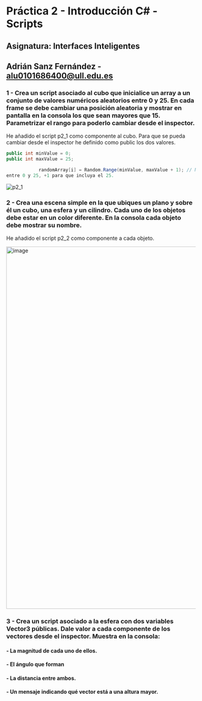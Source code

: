 # Práctica 2 - Introducción C# - Scripts
## Asignatura: Interfaces Inteligentes
## Adrián Sanz Fernández - alu0101686400@ull.edu.es


### 1 - Crea un script asociado al cubo que inicialice un array a un conjunto de valores numéricos aleatorios entre 0 y 25. En cada frame se debe cambiar una posición aleatoria y mostrar en pantalla en la consola los que sean mayores que 15. Parametrizar el rango para poderlo cambiar desde el inspector. 
He añadido el script p2_1 como componente al cubo.
Para que se pueda cambiar desde el inspector he definido como public los dos valores.
```csharp
public int minValue = 0;   
public int maxValue = 25;
```
```csharp
            randomArray[i] = Random.Range(minValue, maxValue + 1); // Numeros aleatorios
entre 0 y 25, +1 para que incluya el 25.
```

![p2_1](https://github.com/adriansanzzzz/II_Actividad2/assets/74414073/9f06d255-ccc4-430b-b70d-f3be1e4365fa)


### 2 - Crea una escena simple en la que ubiques un plano y sobre él un cubo, una esfera y un cilindro. Cada uno de los objetos debe estar en un color diferente. En la consola cada objeto debe mostrar su nombre.
 He añadido el script p2_2 como componente a cada objeto.

<img width="964" alt="image" src="https://github.com/adriansanzzzz/II_Actividad2/assets/74414073/3c383297-319d-4fac-ad53-e123f707aae9">

### 3 - Crea un script asociado a la esfera con dos variables Vector3 públicas. Dale valor a cada componente de los vectores desde el inspector. Muestra en la consola:
#### - La magnitud de cada uno de ellos. 
#### - El ángulo que forman
#### - La distancia entre ambos.
#### - Un mensaje indicando qué vector está a una altura mayor.

